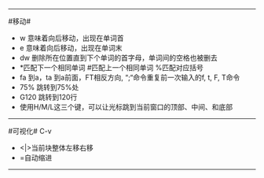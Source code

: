 

---
#移动#
 - w 意味着向后移动，出现在单词首
 - e 意味着向后移动，出现在单词末
 - dw 删除所在位置直到下个单词的首字母，单词间的空格也被删去
 - *匹配下一个相同单词 #匹配上一个相同单词 %匹配对应括号
 - fa 到a，ta 到a前面，FT相反方向, “;“命令重复前一次输入的f, t, F, T命令
 -  75% 跳转到75%处
 - G120 跳转到120行
 - 使用H/M/L这三个键，可以让光标跳到当前窗口的顶部、中间、和底部

---
#可视化#
C-v
-  <|>当前块整体左移右移
-  =自动缩进
---
